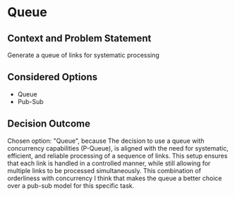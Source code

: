 # Queue

## Context and Problem Statement

Generate a queue of links for systematic processing

## Considered Options

* Queue
* Pub-Sub

## Decision Outcome

Chosen option: "Queue", because The decision to use a queue with concurrency capabilities (P-Queue), is aligned with the need for systematic, efficient, and reliable processing of a sequence of links. This setup ensures that each link is handled in a controlled manner, while still allowing for multiple links to be processed simultaneously. This combination of orderliness with concurrency I think that makes the queue a better choice over a pub-sub model for this specific task.
